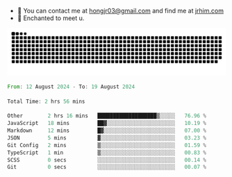 - 📧 You can contact me at hongjr03@gmail.com and find me at [jrhim.com](https://jrhim.com/)
- 💜 Enchanted to meet u.

![snake_animation](https://raw.githubusercontent.com/hongjr03/hongjr03/output/github-contribution-grid-snake.svg)

<!--START_SECTION:waka-->

```rust
From: 12 August 2024 - To: 19 August 2024

Total Time: 2 hrs 56 mins

Other        2 hrs 16 mins   ███████████████████▒░░░░░   76.96 %
JavaScript   18 mins         ██▓░░░░░░░░░░░░░░░░░░░░░░   10.19 %
Markdown     12 mins         █▓░░░░░░░░░░░░░░░░░░░░░░░   07.00 %
JSON         5 mins          ▓░░░░░░░░░░░░░░░░░░░░░░░░   03.23 %
Git Config   2 mins          ▒░░░░░░░░░░░░░░░░░░░░░░░░   01.59 %
TypeScript   1 min           ▒░░░░░░░░░░░░░░░░░░░░░░░░   00.83 %
SCSS         0 secs          ░░░░░░░░░░░░░░░░░░░░░░░░░   00.14 %
Git          0 secs          ░░░░░░░░░░░░░░░░░░░░░░░░░   00.07 %
```

<!--END_SECTION:waka-->
